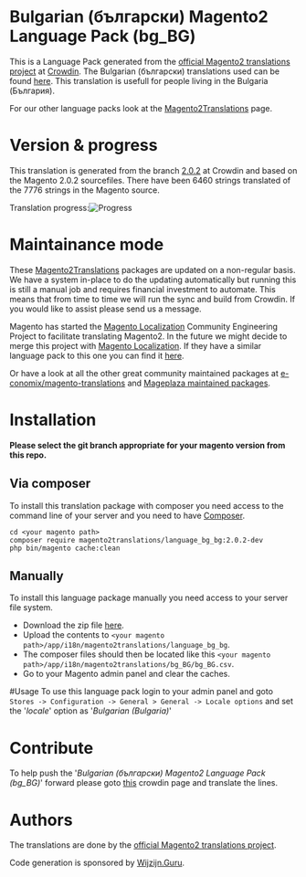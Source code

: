 # Bulgarian (български) Magento2 Language Pack (bg_BG)
This is a Language Pack generated from the [official Magento2 translations project](https://crowdin.com/project/magento-2) at [Crowdin](https://crowdin.com).
The Bulgarian (български) translations used can be found [here](https://crowdin.com/project/magento-2/bg).
This translation is usefull for people living in the Bulgaria (България).

For our other language packs look at the [Magento2Translations](http://magento2translations.github.io/) page.

# Version & progress
This translation is generated from the branch [2.0.2](https://crowdin.com/project/magento-2/bg#/2.0.2) at Crowdin and based on the Magento 2.0.2 sourcefiles.
There have been  6460 strings translated of the 7776 strings in the Magento source.

Translation progress:![Progress](http://progressed.io/bar/83)

# Maintainance mode
These [Magento2Translations](http://magento2translations.github.io/) packages are updated on a non-regular basis. We have a system in-place to do the updating automatically but running this is still a manual job and requires financial investment to automate.
This means that from time to time we will run the sync and build from Crowdin. If you would like to assist please send us a message.

Magento has started the [Magento Localization](https://github.com/magento-l10n) Community Engineering Project to facilitate translating Magento2.
In the future we might decide to merge this project with [Magento Localization](https://github.com/magento-l10n).
If they have a similar language pack to this one you can find it [here](https://github.com/magento-l10n/language-bg_BG).

Or have a look at all the other great community maintained packages at [e-conomix/magento-translations](https://github.com/e-conomix/magento-translations) and [Mageplaza maintained packages](https://github.com/mageplaza?q=language).

# Installation
**Please select the git branch appropriate for your magento version from this repo.**
## Via composer
To install this translation package with composer you need access to the command line of your server and you need to have [Composer](https://getcomposer.org).
```
cd <your magento path>
composer require magento2translations/language_bg_bg:2.0.2-dev
php bin/magento cache:clean
```
## Manually
To install this language package manually you need access to your server file system.
* Download the zip file [here](https://github.com/Magento2Translations/language_bg_bg/archive/2.0.2.zip).
* Upload the contents to `<your magento path>/app/i18n/magento2translations/language_bg_bg`.
* The composer files should then be located like this `<your magento path>/app/i18n/magento2translations/bg_BG/bg_BG.csv`.
* Go to your Magento admin panel and clear the caches.

#Usage
To use this language pack login to your admin panel and goto `Stores -> Configuration -> General > General -> Locale options` and set the '*locale*' option as '*Bulgarian (Bulgaria)*'

# Contribute
To help push the '*Bulgarian (български) Magento2 Language Pack (bg_BG)*' forward please goto [this](https://crowdin.com/project/magento-2/bg) crowdin page and translate the lines.

# Authors
The translations are done by the [official Magento2 translations project](https://crowdin.com/project/magento-2).

Code generation is sponsored by [Wijzijn.Guru](http://www.wijzijn.guru/).
